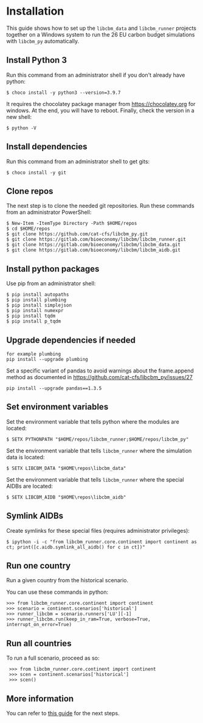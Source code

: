 # Installation

This guide shows how to set up the `libcbm_data` and `libcbm_runner` projects together on a Windows system to run the 26 EU carbon budget simulations with `libcbm_py` automatically.

## Install Python 3

Run this command from an administrator shell if you don't already have python:

    $ choco install -y python3 --version=3.9.7

It requires the chocolatey package manager from https://chocolatey.org for windows. At the end, you will have to reboot.
Finally, check the version in a new shell:

    $ python -V

## Install dependencies

Run this command from an administrator shell to get gits:

    $ choco install -y git

## Clone repos

The next step is to clone the needed git repositories.
Run these commands from an administrator PowerShell:

    $ New-Item -ItemType Directory -Path $HOME/repos
    $ cd $HOME/repos
    $ git clone https://github.com/cat-cfs/libcbm_py.git
    $ git clone https://gitlab.com/bioeconomy/libcbm/libcbm_runner.git
    $ git clone https://gitlab.com/bioeconomy/libcbm/libcbm_data.git
    $ git clone https://gitlab.com/bioeconomy/libcbm/libcbm_aidb.git

## Install python packages

Use pip from an administrator shell:

    $ pip install autopaths
    $ pip install plumbing
    $ pip install simplejson
    $ pip install numexpr
    $ pip install tqdm
    $ pip install p_tqdm


## Upgrade dependencies if needed

    for example plumbing
    pip install --upgrade plumbing

Set a specific variant of pandas to avoid warnings about the frame.append method as 
documented in https://github.com/cat-cfs/libcbm_py/issues/27

    pip install --upgrade pandas==1.3.5


## Set environment variables

Set the environment variable that tells python where the modules are located:

    $ SETX PYTHONPATH "$HOME/repos/libcbm_runner;$HOME/repos/libcbm_py"

Set the environment variable that tells `libcbm_runner` where the simulation data is located:

    $ SETX LIBCBM_DATA "$HOME\repos\libcbm_data"

Set the environment variable that tells `libcbm_runner` where the special AIDBs are located:

    $ SETX LIBCBM_AIDB "$HOME\repos\libcbm_aidb"

## Symlink AIDBs

Create symlinks for these special files (requires administrator privileges):

    $ ipython -i -c "from libcbm_runner.core.continent import continent as ct; print([c.aidb.symlink_all_aidb() for c in ct])"

## Run one country

Run a given country from the historical scenario.

You can use these commands in python:

    >>> from libcbm_runner.core.continent import continent
    >>> scenario = continent.scenarios['historical']
    >>> runner_libcbm = scenario.runners['LU'][-1]
    >>> runner_libcbm.run(keep_in_ram=True, verbose=True, interrupt_on_error=True)

## Run all countries

To run a full scenario, proceed as so:

     >>> from libcbm_runner.core.continent import continent
     >>> scen = continent.scenarios['historical']
     >>> scen()

## More information

You can refer to [this guide](setup_on_linux.md#Run) for the next steps.
